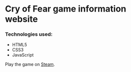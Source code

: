 # Cry of Fear game information website

### Technologies used:
* HTML5
* CSS3
* JavaScript

Play the game on <a href="https://store.steampowered.com/app/223710/Cry_of_Fear/">Steam</a>.
